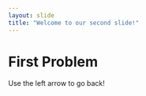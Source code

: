 ```yaml
---
layout: slide
title: "Welcome to our second slide!"
---
```

# First Problem
Use the left arrow to go back!
